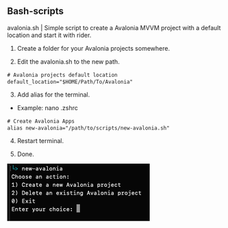 ## Bash-scripts

avalonia.sh | Simple script to create a Avalonia MVVM project with a default location and start it with rider.


1. Create a folder for your Avalonia projects somewhere.

2. Edit the avalonia.sh to the new path.
```
# Avalonia projects default location
default_location="$HOME/Path/To/Avalonia"
```

3. Add alias for the terminal. 
- Example: nano .zshrc
```    
# Create Avalonia Apps
alias new-avalonia="/path/to/scripts/new-avalonia.sh"
```
4. Restart terminal.

5. Done.

![screenshot](screenshot.png)